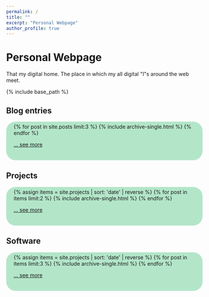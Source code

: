 ```yaml
---
permalink: /
title: ""
excerpt: "Personal Webpage"
author_profile: true
---
```


<style>
#roundedbox {
  border-radius: 25px;
  background: hsl(147, 50%, 80%);
  padding: 5px 5px 20px 20px;
  width: 100%;
}
</style>


# Personal Webpage

That my digital home. The place in which my all digital "I"s around the web meet.

{% include base_path %}

## Blog entries
<div id="roundedbox">
{% for post in site.posts limit:3 %}
  {% include archive-single.html %}
{% endfor %}

<a href="{{ base_path }}/blog" rel="permalink">... see more</a>
</div>


## Projects
<div id="roundedbox">
{% assign items = site.projects | sort: 'date' | reverse %}
{% for post in items limit:2 %}
  {% include archive-single.html %}
{% endfor %}

<a href="{{ base_path }}/projects" rel="permalink">... see more</a>
</div>


## Software
<div id="roundedbox">
{% assign items = site.projects | sort: 'date' | reverse %}
{% for post in items limit:3 %}
  {% include archive-single.html %}
{% endfor %}

<a href="{{ base_path }}/software" rel="permalink">... see more</a>
</div>
